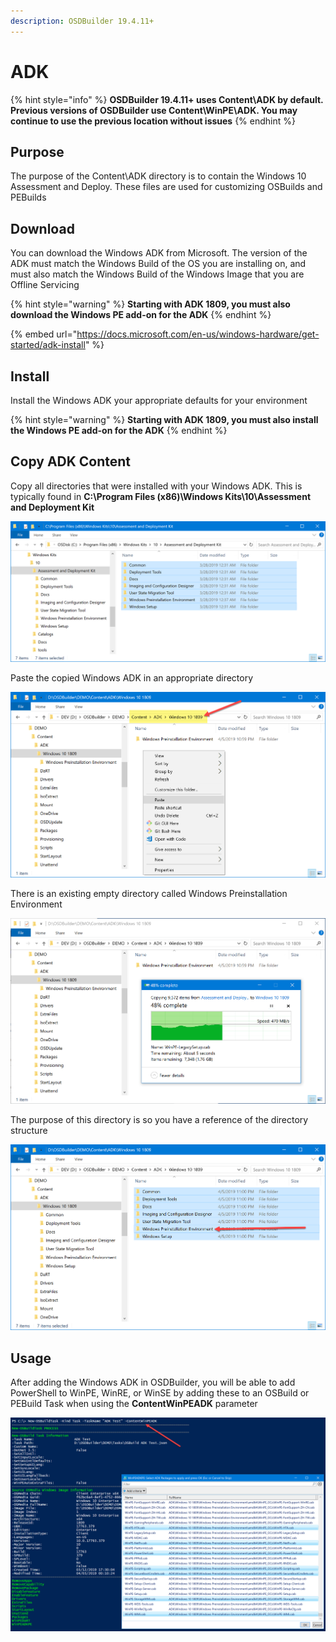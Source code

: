 ```yaml
---
description: OSDBuilder 19.4.11+
---
```


# ADK

{% hint style="info" %}
**OSDBuilder 19.4.11+ uses Content\ADK by default.  Previous versions of OSDBuilder use Content\WinPE\ADK.  You may continue to use the previous location without issues**
{% endhint %}

## Purpose

The purpose of the Content\ADK directory is to contain the Windows 10 Assessment and Deploy.  These files are used for customizing OSBuilds and PEBuilds

## Download

You can download the Windows ADK from Microsoft.  The version of the ADK must match the Windows Build of the OS you are installing on, and must also match the Windows Build of the Windows Image that you are Offline Servicing

{% hint style="warning" %}
**Starting with ADK 1809, you must also download the Windows PE add-on for the ADK**
{% endhint %}

{% embed url="https://docs.microsoft.com/en-us/windows-hardware/get-started/adk-install" %}

## Install

Install the Windows ADK your appropriate defaults for your environment

{% hint style="warning" %}
**Starting with ADK 1809, you must also install the Windows PE add-on for the ADK**
{% endhint %}

## Copy ADK Content

Copy all directories that were installed with your Windows ADK.  This is typically found in **C:\Program Files \(x86\)\Windows Kits\10\Assessment and Deployment Kit**

![](../../../../.gitbook/assets/image%20%2875%29.png)

Paste the copied Windows ADK in an appropriate directory

![](../../../../.gitbook/assets/image%20%2825%29.png)

There is an existing empty directory called Windows Preinstallation Environment

![](../../../../.gitbook/assets/image%20%28139%29.png)

The purpose of this directory is so you have a reference of the directory structure

![](../../../../.gitbook/assets/image%20%289%29.png)

## Usage

After adding the Windows ADK in OSDBuilder, you will be able to add PowerShell to WinPE, WinRE, or WinSE by adding these to an OSBuild or PEBuild Task when using the **ContentWinPEADK** parameter

![](../../../../.gitbook/assets/image%20%2830%29.png)

